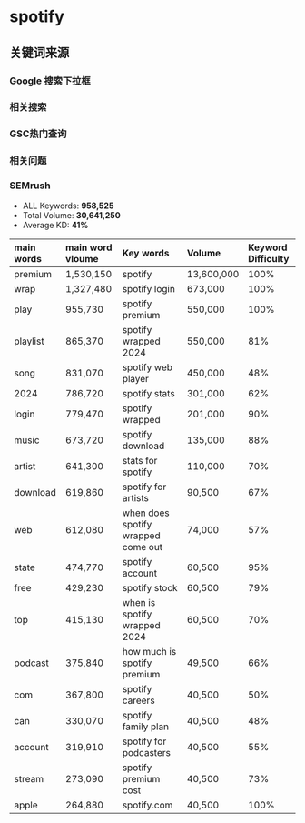 
# spotify

## 关键词来源

### Google 搜索下拉框

### 相关搜索

### GSC热门查询

### 相关问题

### SEMrush
- ALL Keywords: **958,525**
- Total Volume: **30,641,250**
- Average KD: **41%**

| main words | main word vloume | Key words                          | Volume     | Keyword Difficulty |
| :--------- | :--------------- | :--------------------------------- | :--------- | :----------------- |
| premium    | 1,530,150        | spotify                            | 13,600,000 | 100%               |
| wrap       | 1,327,480        | spotify login                      | 673,000    | 100%               |
| play       | 955,730          | spotify premium                    | 550,000    | 100%               |
| playlist   | 865,370          | spotify wrapped 2024               | 550,000    | 81%                |
| song       | 831,070          | spotify web player                 | 450,000    | 48%                |
| 2024       | 786,720          | spotify stats                      | 301,000    | 62%                |
| login      | 779,470          | spotify wrapped                    | 201,000    | 90%                |
| music      | 673,720          | spotify download                   | 135,000    | 88%                |
| artist     | 641,300          | stats for spotify                  | 110,000    | 70%                |
| download   | 619,860          | spotify for artists                | 90,500     | 67%                |
| web        | 612,080          | when does spotify wrapped come out | 74,000     | 57%                |
| state      | 474,770          | spotify account                    | 60,500     | 95%                |
| free       | 429,230          | spotify stock                      | 60,500     | 79%                |
| top        | 415,130          | when is spotify wrapped 2024       | 60,500     | 70%                |
| podcast    | 375,840          | how much is spotify premium        | 49,500     | 66%                |
| com        | 367,800          | spotify careers                    | 40,500     | 50%                |
| can        | 330,070          | spotify family plan                | 40,500     | 48%                |
| account    | 319,910          | spotify for podcasters             | 40,500     | 55%                |
| stream     | 273,090          | spotify premium cost               | 40,500     | 73%                |
| apple      | 264,880          | spotify.com                        | 40,500     | 100%               |
